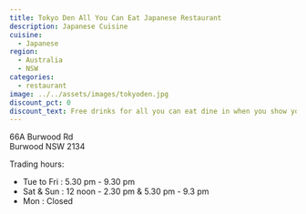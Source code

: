 ```yaml
---
title: Tokyo Den All You Can Eat Japanese Restaurant
description: Japanese Cuisine
cuisine:
  - Japanese
region:
  - Australia
  - NSW
categories:
  - restaurant
image: ../../assets/images/tokyoden.jpg
discount_pct: 0
discount_text: Free drinks for all you can eat dine in when you show your member card
---
```


66A Burwood Rd  
Burwood NSW 2134

Trading hours:

- Tue to Fri : 5.30 pm - 9.30 pm
- Sat & Sun : 12 noon - 2.30 pm & 5.30 pm - 9.3 pm
- Mon : Closed
